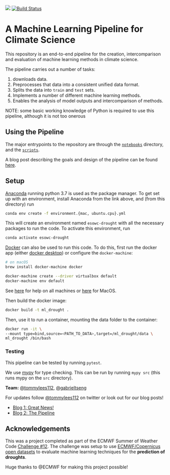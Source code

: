 ![](https://imgur.com/8qjbXcD)
[![Build Status](https://travis-ci.com/esowc/ml_drought.svg?branch=master)](https://travis-ci.com/esowc/ml_drought)

<!-- OVERVIEW -->

# A Machine Learning Pipeline for Climate Science

This repository is an end-to-end pipeline for the creation, intercomparison and evaluation of machine learning methods in climate science.

The pipeline carries out a number of tasks:
1. downloads data.
2. Preprocesses that data into a consistent unified data format.
3. Splits the data into `train` and `test` sets.
4. Implements a number of different machine learning methods.
5. Enables the analysis of model outputs and intercomparison of methods.

<!-- These are split into the different classes defined in the `src` folder and explained further below:

<img src="https://raw.githubusercontent.com/username/projectname/branch/path/to/img.png" width="600"> -->

NOTE: some basic working knowledge of Python is required to use this pipeline, although it is not too onerous

<!-- HOW TO USE THE PIPELINE -->

## Using the Pipeline <a name="using"></a>

The major entrypoints to the repository are through the [`notebooks`](notebooks) directory, and the [`scripts`](scripts/README.md).

A blog post describing the goals and design of the pipeline can be found
[here](https://medium.com/@gabrieltseng/a-machine-learning-pipeline-for-climate-research-ebf83b2b349a).

## Setup <a name="setup"></a>

[Anaconda](https://www.anaconda.com/download/#macos) running python 3.7 is used as the package manager. To get set up
with an environment, install Anaconda from the link above, and (from this directory) run

```bash
conda env create -f environment.{mac, ubuntu.cpu}.yml
```
This will create an environment named `esowc-drought` with all the necessary packages to run the code. To
activate this environment, run

```bash
conda activate esowc-drought
```

[Docker](https://www.docker.com/) can also be used to run this code. To do this, first
run the docker app (either [docker desktop](https://www.docker.com/products/docker-desktop))
or configure the `docker-machine`:

```bash
# on macOS
brew install docker-machine docker

docker-machine create --driver virtualbox default
docker-machine env default
```
See [here](https://stackoverflow.com/a/33596140/9940782) for help on all machines or [here](https://stackoverflow.com/a/49719638/9940782)
for MacOS.


Then build the docker image:

```bash
docker build -t ml_drought .
```

Then, use it to run a container, mounting the data folder to the container:

```bash
docker run -it \
--mount type=bind,source=<PATH_TO_DATA>,target=/ml_drought/data \
ml_drought /bin/bash
```

### Testing  <a name="testing"></a>

This pipeline can be tested by running `pytest`.

We use [mypy](https://github.com/python/mypy) for type checking. This can be run by running `mypy src` (this runs mypy on the `src` directory).

<!-- PROJECT TEAM MEMBERS -->

__Team:__ [@tommylees112](https://github.com/tommylees112), [@gabrieltseng](https://github.com/gabrieltseng)

For updates follow [@tommylees112](https://twitter.com/tommylees112) on twitter or look out for our blog posts!

- [Blog 1: Great News!](https://tommylees112.github.io/posts/2019/1/esowc_kick_off)
- [Blog 2: The Pipeline](https://medium.com/@gabrieltseng/a-machine-learning-pipeline-for-climate-research-ebf83b2b349a)

<!-- ESoWC initial outline -->

## Acknowledgements <a name="acknowledgements"></a>
This was a project completed as part of the ECMWF Summer of Weather Code [Challenge #12](https://github.com/esowc/challenges_2019/issues/14). The challenge was setup to use [ECMWF/Copernicus open datasets](https://cds.climate.copernicus.eu/#!/home) to evaluate machine learning techniques for the **prediction of droughts**.

Huge thanks to @ECMWF for making this project possible!
